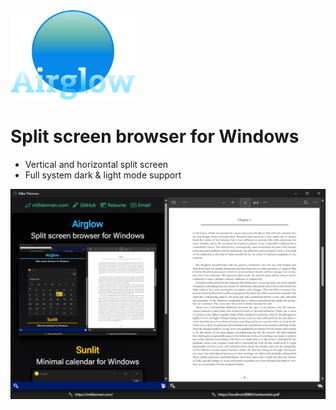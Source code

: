 <img src="./Data/banner.svg" width="200">

# Split screen browser for Windows

-   Vertical and horizontal split screen
-   Full system dark & light mode support

<img src="./Data/screenshot.png" width="800">
